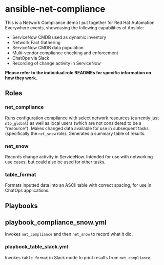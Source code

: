 # ansible-net-compliance

This is a Network Compliance demo I put together for Red Hat Automation Everywhere events, showcasing the following capabilities of Ansible:
* ServiceNow CMDB used as dynamic inventory
* Network Fact Gathering
* ServiceNow CMDB data population
* Multi-vendor compliance checking and enforcement
* ChatOps via Slack
* Recording of change activity in ServiceNow

**Please refer to the individual role READMEs for specific information on how they work.**

## Roles

### net_compliance
Runs configuration compliance with select network resources (currently just `ntp_global`) as well as local users (which are not considered to be a "resource"). Makes changed data available for use in subsequent tasks (specifically the `net_snow` role). Generates a summary table of results.

### net_snow
Records change activity in ServiceNow. Intended for use with networking use cases, but could also be used for other tasks.

### table_format
Formats inputted data into an ASCII table with correct spacing, for use in ChatOps applications.

## Playbooks

## playbook_compliance_snow.yml
Invokes `net_compliance` and then `net_snow` to record what it did.

### playbook_table_slack.yml
Invokes `table_format` in Slack mode to print results from `net_compliance`.
